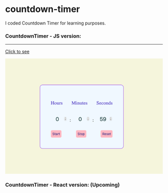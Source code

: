 # countdown-timer

I coded Countdown Timer for learning purposes.

### CountdownTimer - JS version:

---

[Click to see](https://ayerdelen.github.io/countdown-timer/CountdownTimer-JS/)

![.](ss.png)

### CountdownTimer - React version: (Upcoming)
